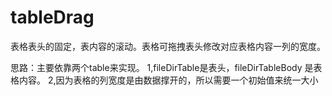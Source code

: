 # tableDrag
表格表头的固定，表内容的滚动。表格可拖拽表头修改对应表格内容一列的宽度。

思路：主要依靠两个table来实现。
1,fileDirTable是表头，fileDirTableBody 是表格内容。
2,因为表格的列宽度是由数据撑开的，所以需要一个初始值来统一大小
<colgroup class="fileCol"><col width="170px"></col><col width="170px"></col><col width="170px"></col><col width="170px"></col><col width="170px"></col></colgroup>
